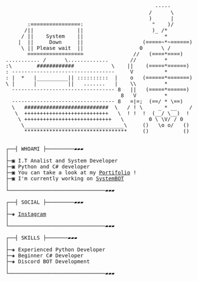 <pre>

                                                -----
                                              /      \
                                              )      |
       :================:                      "    )/
      /||              ||                      )_ /*
     / ||    System    ||                          *
    |  ||     Down     ||                   (=====~*~======)
     \ || Please wait  ||                  0      \ /       0
       ==================                //   (====*====)   ||
........... /      \.............       //         *         ||
:\        ############            \    ||    (=====*======)  ||
: ---------------------------------     V          *          V
: |  *   |__________|| ::::::::::  |    o   (======*=======) o
\ |      |          ||   .......   |    \\         *         ||
  --------------------------------- 8   ||   (=====*======)  //
                                     8   V         *         V
  --------------------------------- 8   =|=;  (==/ * \==)   =|=
  \   ###########################  \   / ! \     _ * __    / | \
   \  +++++++++++++++++++++++++++   \  ! !  !  (__/ \__)  !  !  !
    \ ++++++++++++++++++++++++++++   \        0 \ \V/ / 0
     \________________________________\     ()   \o o/   ()
      *********************************     ()           ()


┌──┤ WHOAMI ├─────────▰▰▰
│
├─▣ I.T Analist and System Developer
├─▣ Python and C# developer
├─▣ You can take a look at my <a href="https://github.com/theSystemFall/portifolio">Portifolio</a> !
├─▣ I'm currently working on <a href="https://github.com/theSystemFall/SystemBOT">SystemBOT</a>
│
└───────────────────────────────▰▰▰

┌──┤ SOCIAL ├─────────▰▰▰
│
├─◈ <a href="https://www.instagram.com/porcoo.matheus/">Instagram</a>
│
└───────────────────────────────▰▰▰

┌──┤ SKILLS ├───────▰▰▰
│
├─◈ Experienced Python Developer
├─◈ Beginner C# Developer
├─◈ Discord BOT Development
│
└───────────────────────────────▰▰▰
</pre>

